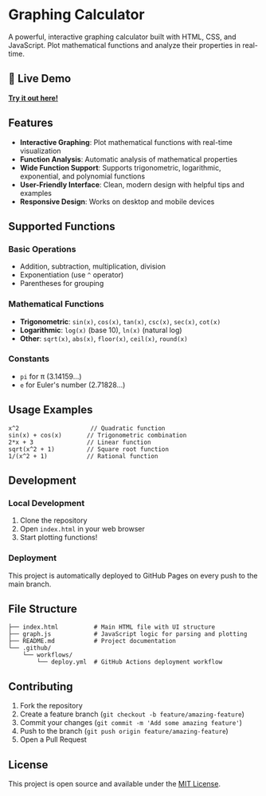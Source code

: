 # Graphing Calculator

A powerful, interactive graphing calculator built with HTML, CSS, and JavaScript. Plot mathematical functions and analyze their properties in real-time.

## 🚀 Live Demo

**[Try it out here!](https://joshuapark5678.github.io/graphing_calc/)**

## Features

-   **Interactive Graphing**: Plot mathematical functions with real-time visualization
-   **Function Analysis**: Automatic analysis of mathematical properties
-   **Wide Function Support**: Supports trigonometric, logarithmic, exponential, and polynomial functions
-   **User-Friendly Interface**: Clean, modern design with helpful tips and examples
-   **Responsive Design**: Works on desktop and mobile devices

## Supported Functions

### Basic Operations

-   Addition, subtraction, multiplication, division
-   Exponentiation (use `^` operator)
-   Parentheses for grouping

### Mathematical Functions

-   **Trigonometric**: `sin(x)`, `cos(x)`, `tan(x)`, `csc(x)`, `sec(x)`, `cot(x)`
-   **Logarithmic**: `log(x)` (base 10), `ln(x)` (natural log)
-   **Other**: `sqrt(x)`, `abs(x)`, `floor(x)`, `ceil(x)`, `round(x)`

### Constants

-   `pi` for π (3.14159...)
-   `e` for Euler's number (2.71828...)

## Usage Examples

```
x^2                    // Quadratic function
sin(x) + cos(x)       // Trigonometric combination
2*x + 3               // Linear function
sqrt(x^2 + 1)         // Square root function
1/(x^2 + 1)           // Rational function
```

## Development

### Local Development

1. Clone the repository
2. Open `index.html` in your web browser
3. Start plotting functions!

### Deployment

This project is automatically deployed to GitHub Pages on every push to the main branch.

## File Structure

```
├── index.html          # Main HTML file with UI structure
├── graph.js            # JavaScript logic for parsing and plotting
├── README.md           # Project documentation
└── .github/
    └── workflows/
        └── deploy.yml  # GitHub Actions deployment workflow
```

## Contributing

1. Fork the repository
2. Create a feature branch (`git checkout -b feature/amazing-feature`)
3. Commit your changes (`git commit -m 'Add some amazing feature'`)
4. Push to the branch (`git push origin feature/amazing-feature`)
5. Open a Pull Request

## License

This project is open source and available under the [MIT License](LICENSE).
